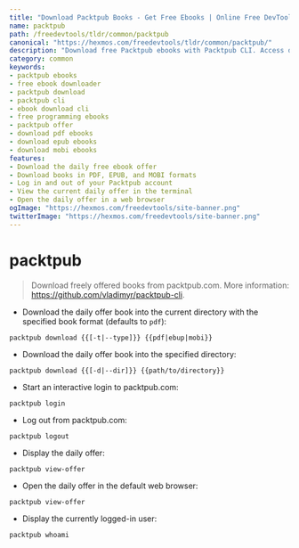 ```yaml
---
title: "Download Packtpub Books - Get Free Ebooks | Online Free DevTools by Hexmos"
name: packtpub
path: /freedevtools/tldr/common/packtpub
canonical: "https://hexmos.com/freedevtools/tldr/common/packtpub/"
description: "Download free Packtpub ebooks with Packtpub CLI. Access daily offers, login, logout, and manage your account effortlessly. Free online tool, no registration required."
category: common
keywords:
- packtpub ebooks
- free ebook downloader
- packtpub download
- packtpub cli
- ebook download cli
- free programming ebooks
- packtpub offer
- download pdf ebooks
- download epub ebooks
- download mobi ebooks
features:
- Download the daily free ebook offer
- Download books in PDF, EPUB, and MOBI formats
- Log in and out of your Packtpub account
- View the current daily offer in the terminal
- Open the daily offer in a web browser
ogImage: "https://hexmos.com/freedevtools/site-banner.png"
twitterImage: "https://hexmos.com/freedevtools/site-banner.png"
---
```


# packtpub

> Download freely offered books from packtpub.com.
> More information: <https://github.com/vladimyr/packtpub-cli>.

- Download the daily offer book into the current directory with the specified book format (defaults to `pdf`):

`packtpub download {{[-t|--type]}} {{pdf|ebup|mobi}}`

- Download the daily offer book into the specified directory:

`packtpub download {{[-d|--dir]}} {{path/to/directory}}`

- Start an interactive login to packtpub.com:

`packtpub login`

- Log out from packtpub.com:

`packtpub logout`

- Display the daily offer:

`packtpub view-offer`

- Open the daily offer in the default web browser:

`packtpub view-offer`

- Display the currently logged-in user:

`packtpub whoami`
